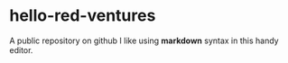 # hello-red-ventures
A public repository on github
I like using __markdown__ syntax in this handy editor.

